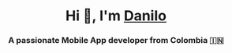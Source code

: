 <h1 align="center">Hi 👋, I'm <a href="https://github.com/Danilo7945" target="blank">
Danilo</a></h1>
<h3 align="center">A passionate Mobile App developer from Colombia &#127470;&#127475</h3>
